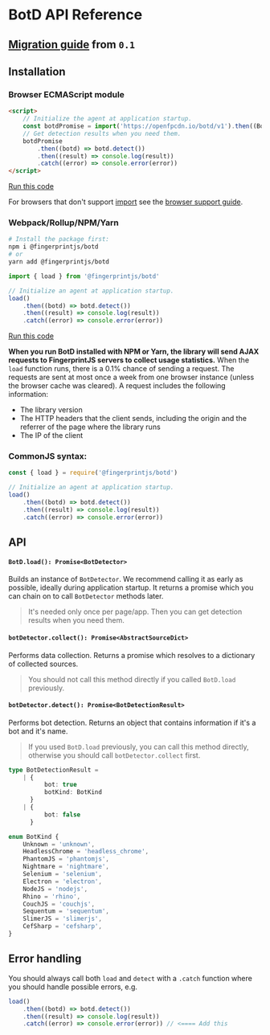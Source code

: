 # BotD API Reference

## [Migration guide](docs/migration-guide.md) from `0.1`

## Installation

### Browser ECMAScript module

```html
<script>
    // Initialize the agent at application startup.
    const botdPromise = import('https://openfpcdn.io/botd/v1').then((Botd) => Botd.load())
    // Get detection results when you need them.
    botdPromise
        .then((botd) => botd.detect())
        .then((result) => console.log(result))
        .catch((error) => console.error(error))
</script>
```

[Run this code](https://stackblitz.com/edit/botd-cdn-tkdie9?devtoolsheight=100&file=index.html)

For browsers that don't support [import](https://developer.mozilla.org/en-US/docs/Web/JavaScript/Reference/Statements/import)
see the [browser support guide](browser_support.md#import-support).

### Webpack/Rollup/NPM/Yarn

```bash
# Install the package first:
npm i @fingerprintjs/botd
# or
yarn add @fingerprintjs/botd
```

```js
import { load } from '@fingerprintjs/botd'

// Initialize an agent at application startup.
load()
    .then((botd) => botd.detect())
    .then((result) => console.log(result))
    .catch((error) => console.error(error))
```

[Run this code](https://stackblitz.com/edit/botd-cdn-jwtcvu?devtoolsheight=100&file=index.js)

**When you run BotD installed with NPM or Yarn, the library will send AJAX requests to FingerprintJS servers to collect usage statistics.**
When the `load` function runs, there is a 0.1% chance of sending a request.
The requests are sent at most once a week from one browser instance (unless the browser cache was cleared).
A request includes the following information:

-   The library version
-   The HTTP headers that the client sends, including the origin and the referrer of the page where the library runs
-   The IP of the client

### CommonJS syntax:

```js
const { load } = require('@fingerprintjs/botd')

// Initialize an agent at application startup.
load()
    .then((botd) => botd.detect())
    .then((result) => console.log(result))
    .catch((error) => console.error(error))
```

## API

#### `BotD.load(): Promise<BotDetector>`

Builds an instance of `BotDetector`. We recommend calling it as early as possible,
ideally during application startup. It returns a promise which you can chain on to call `BotDetector` methods later.

> It's needed only once per page/app. Then you can get detection results when you need them.

#### `botDetector.collect(): Promise<AbstractSourceDict>`

Performs data collection. Returns a promise which resolves to a dictionary of collected sources.

> You should not call this method directly if you called `BotD.load` previously.

#### `botDetector.detect(): Promise<BotDetectionResult>`

Performs bot detection. Returns an object that contains information if it's a bot and it's name.

> If you used `BotD.load` previously, you can call this method directly, otherwise you should call `botDetector.collect` first.

```ts
type BotDetectionResult =
    | {
          bot: true
          botKind: BotKind
      }
    | {
          bot: false
      }
```

```ts
enum BotKind {
    Unknown = 'unknown',
    HeadlessChrome = 'headless_chrome',
    PhantomJS = 'phantomjs',
    Nightmare = 'nightmare',
    Selenium = 'selenium',
    Electron = 'electron',
    NodeJS = 'nodejs',
    Rhino = 'rhino',
    CouchJS = 'couchjs',
    Sequentum = 'sequentum',
    SlimerJS = 'slimerjs',
    CefSharp = 'cefsharp',
}
```

## Error handling

You should always call both `load` and `detect` with a `.catch` function where you should handle possible errors, e.g.

```ts
load()
    .then((botd) => botd.detect())
    .then((result) => console.log(result))
    .catch((error) => console.error(error)) // <==== Add this
```
